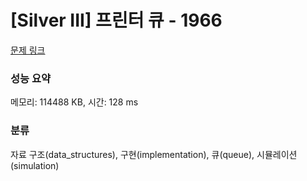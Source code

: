 # [Silver III] 프린터 큐 - 1966 

[문제 링크](https://www.acmicpc.net/problem/1966) 

### 성능 요약

메모리: 114488 KB, 시간: 128 ms

### 분류

자료 구조(data_structures), 구현(implementation), 큐(queue), 시뮬레이션(simulation)

